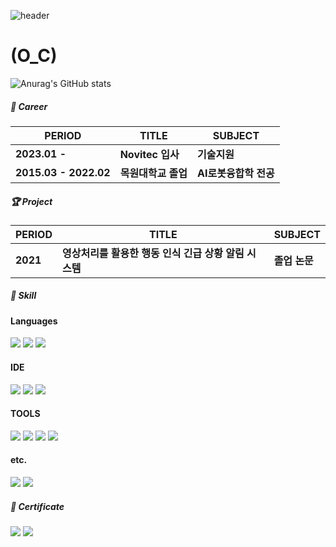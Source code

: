 ![header](https://capsule-render.vercel.app/api?type=waving&text=KOOKPYO_CHUN)
# (O_C)


![Anurag's GitHub stats](https://github-readme-stats.vercel.app/api?username=KOOKPYOCHUN&show_icons=true&theme=radical)

##### 🏢 Career

| PERIOD | TITLE | SUBJECT |
| ------- | ------- | ------- | 
| **2023.01 -** | **Novitec 입사** | **기술지원** |
| **2015.03 - 2022.02** | **목원대학교 졸업** | **AI로봇융합학 전공** |

##### 🏆 Project  

| PERIOD | TITLE | SUBJECT |
| ------- | ------- | -------|
|**2021**| **영상처리를 활용한 행동 인식 긴급 상황 알림 시스템** | **졸업 논문** |

##### 🧩 Skill  

#### Languages
<img src="https://img.shields.io/badge/Python-3776AB?style=flat-square&logo=Python&logoColor=white"> <img src="https://img.shields.io/badge/HTML5-E34F26?style=flat-square&logo=HTML5&logoColor=white"> <img src="https://img.shields.io/badge/C%23-512BD4?style=flat-square&logo=C%23&logoColor=white">

#### IDE
<img src="https://img.shields.io/badge/Android Studio-3DDC84?style=flat-square&logo=Androidstudio&logoColor=white"> <img src="https://img.shields.io/badge/Arduino-00878F?style=flat-square&logo=Arduino&logoColor=white"> <img src="https://img.shields.io/badge/Visual Studio-5C2D91?style=flat-square&logo=Visualstudio&logoColor=white">

#### TOOLS
<img src="https://img.shields.io/badge/Github-181717?style=flat-square&logo=Github&logoColor=white"> <img src="https://img.shields.io/badge/VS code-007ACC?style=flat-square&logo=Visualstudiocode&logoColor=white"> <img src="https://img.shields.io/badge/SolidWorks-005386?style=flat-square&logo=DassaultSystemes&logoColor=white"> <img src="https://img.shields.io/badge/ROS2-22314E?style=flat-square&logo=ROS&logoColor=white">

#### etc.
<img src="https://img.shields.io/badge/Linux-FCC624?style=flat-square&logo=Linux&logoColor=black"> <img src="https://img.shields.io/badge/Ubuntu-E95428?style=flat-square&logo=Ubuntu&logoColor=white">


##### 📜 Certificate

<img src="https://img.shields.io/badge/Microsoft Word-2B579A?style=flat-square&logo=MicrosoftWord&logoColor=White"> <img src="https://img.shields.io/badge/MicrosoftPowerPoint-B7472A?style=flat-square&logo=MicrosoftPowerPoint&logoColor=white"> 
